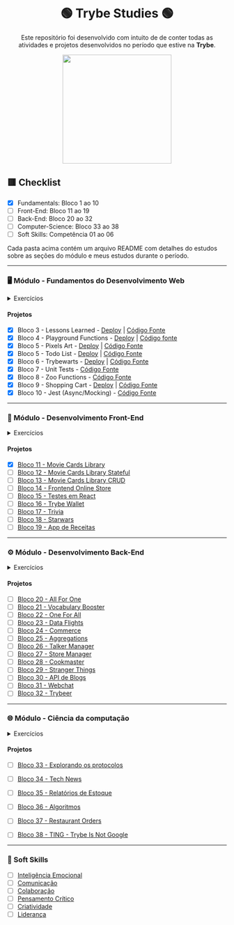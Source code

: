 <div align=center>

# 🟢 Trybe Studies 🟢

Este repositório foi desenvolvido com intuito de de conter todas as atividades e projetos desenvolvidos no período que estive na <b>Trybe</b>.

<a href="https://www.betrybe.com/" target="_blank">
<img src="https://freecourse.betrybe.com/images/trybe-logo-e10dbaaa26462aa149b81a924b00df07.png?vsn=d" width="250px">
</a>

</div>

## 🟥 Checklist

- [x] Fundamentals: Bloco 1 ao 10 
- [ ] Front-End: Bloco 11 ao 19
- [ ] Back-End: Bloco 20 ao 32
- [ ] Computer-Science: Bloco 33 ao 38
- [ ] Soft Skills: Competência 01 ao 06

Cada pasta acima contém um arquivo README com detalhes do estudos sobre as seções do módulo e meus estudos durante o período.

* * *

### 🖥 Módulo - Fundamentos do Desenvolvimento Web

<details>
    <summary>Exercícios</summary>

#### Bloco 1 - Unix & Bash
- [Link no repositório](https://github.com/lcds90/trybe-course/tree/main/fundamentals/bloco_1)
#### Bloco 2 - Git, Github e Internet
- [Link no repositório](https://github.com/lcds90/trybe-course/tree/main/fundamentals/bloco_2)
#### Bloco 3 - Introdução HTML e CSS
- [Link no repositório](https://github.com/lcds90/trybe-course/tree/main/fundamentals/bloco_3)
#### Bloco 4 - Introdução Javascript e Lógica de Programação
- [Link no repositório](https://github.com/lcds90/trybe-course/tree/main/fundamentals/bloco_4)
#### Bloco 5 - DOM, Eventos e Web Storage
- [Link no repositório](https://github.com/lcds90/trybe-course/tree/main/fundamentals/bloco_5)
#### Bloco 6 - Forms, Flexbox e Responsivo
- [Link no repositório](https://github.com/lcds90/trybe-course/tree/main/fundamentals/bloco_6)
#### Bloco 7 - ES6 e Testes Unitários
- [Link no repositório](https://github.com/lcds90/trybe-course/tree/main/fundamentals/bloco_7)
#### Bloco 8 - Higher Order Functions
- [Link no repositório](https://github.com/lcds90/trybe-course/tree/main/fundamentals/bloco_8)
#### Bloco 9 - Javascript Assíncrono e Promises
- [Link no repositório](https://github.com/lcds90/trybe-course/tree/main/fundamentals/bloco_9)
#### Bloco 10 - Testes automatizados com Jest
- [Link no repositório](https://github.com/lcds90/trybe-course/tree/main/fundamentals/bloco_10)

</details>

#### Projetos

- [x] Bloco 3 - Lessons Learned - [Deploy](https://lcds90-lessons-learned.vercel.app/) | [Código Fonte](https://github.com/lcds90/lcds90.github.io/tree/trybe-version)
- [x] Bloco 4 - Playground Functions - [Deploy](https://lcds90-playground-functions.vercel.app/) | [Código fonte](https://github.com/lcds90/trybe-playground-functions/tree/trybe-version)
- [x] Bloco 5 - Pixels Art - [Deploy](https://trybe-pixels-art.vercel.app/) | [Código Fonte](https://github.com/lcds90/trybe-pixels-art)
- [x] Bloco 5 - Todo List - [Deploy](https://lcds90-todo-list.vercel.app/) | [Código Fonte](https://github.com/lcds90/trybe-todo-list/tree/trybe-version)
- [x] Bloco 6 - Trybewarts - [Deploy](https://lcds90-trybewarts.vercel.app/) | [Código Fonte](https://github.com/lcds90/trybe-trybewarts)
- [x] Bloco 7 - Unit Tests - [Código Fonte](https://github.com/lcds90/trybe-unit-tests)
- [x] Bloco 8 - Zoo Functions - [Código Fonte](https://github.com/lcds90/trybe-zoo-functions)
- [x] Bloco 9 - Shopping Cart - [Deploy](https://lcds90-shopping-cart-ml.vercel.app/) | [Código Fonte](https://github.com/lcds90/trybe-shopping-cart-ml/tree/trybe-version)
- [x] Bloco 10 - Jest (Async/Mocking) - [Código Fonte](https://github.com/lcds90/trybe-jest-async-mocking)

* * *

### 🧩 Módulo - Desenvolvimento Front-End

<details>
    <summary>Exercícios</summary>


#### Bloco 11 - Introdução à React

#### Bloco 12 - Estado, Eventos e Formulários com React
- [Link no Repositório](https://github.com/lcds90/trybe-course/tree/main/front-end/bloco_12)
- [Aplicação]()

#### Bloco 13 - Ciclo de Vida e React Router

#### Bloco 14 - Metodologias Ágeis

#### Bloco 15 - React Testing Library

#### Bloco 16 - Gerenciamento de estado Redux

#### Bloco 17 - Jogo de Trivia

#### Bloco 18 - Context API e React Hooks

#### Bloco 19 - App de Receitas

</details>

#### Projetos

- [x] [Bloco 11 - Movie Cards Library]()
- [ ] [Bloco 12 - Movie Cards Library Stateful]()
- [ ] [Bloco 13 - Movie Cards Library CRUD]()
- [ ] [Bloco 14 - Frontend Online Store]()
- [ ] [Bloco 15 - Testes em React]()
- [ ] [Bloco 16 - Trybe Wallet]()
- [ ] [Bloco 17 - Trivia]()
- [ ] [Bloco 18 - Starwars]()
- [ ] [Bloco 19 - App de Receitas]()
* * *

### ⚙️ Módulo - Desenvolvimento Back-End

<details>
    <summary>Exercícios</summary>


#### Bloco 20 - Introdução à SQL

#### Bloco 21 - Funções SQL, Joins e Subqueries

#### Bloco 22 - Normalização e Modelagem de Banco de Dados

#### Bloco 23 - Introdução a Mongo DB

#### Bloco 24 - MongoDB: Updates

#### Bloco 25 -  Aggregation Framework

#### Bloco 26 - Desenvolvimento Web com Node JS

#### Bloco 27 - Camada de serviço, REST e RESTful

#### Bloco 28 - Autenticação e Upload de Arquivos

#### Bloco 29 - Deployment

#### Bloco 30 - SOLID e ORM

#### Bloco 31 - Sockets

#### Bloco 32 - Projeto Trybeer

</details>

#### Projetos

- [ ] [Bloco 20 - All For One]()
- [ ] [Bloco 21 - Vocabulary Booster]()
- [ ] [Bloco 22 - One For All]()
- [ ] [Bloco 23 - Data Flights]()
- [ ] [Bloco 24 - Commerce]()
- [ ] [Bloco 25 - Aggregations]()
- [ ] [Bloco 26 - Talker Manager]()
- [ ] [Bloco 27 - Store Manager]()
- [ ] [Bloco 28 - Cookmaster]()
- [ ] [Bloco 29 - Stranger Things]()
- [ ] [Bloco 30 - API de Blogs]()
- [ ] [Bloco 31 - Webchat]()
- [ ] [Bloco 32 - Trybeer]()

* * *


### 🌐 Módulo - Ciência da computação

<details>
    <summary>Exercícios</summary>

#### Bloco 33 - Arquitetura de Computadores e Redes

#### Bloco 34 - Introdução à Phyton e Raspagem de Dados

#### Bloco 35 - POO e Padrões de Projeto

#### Bloco 36 - Algoritmo e Estrutura de Dados

#### Bloco 37 - Hash e Set

#### Bloco 38 - Estrutura de Dados: Pilhas, Filas e Listas


</details>

#### Projetos

- [ ] [Bloco 33 - Explorando os protocolos]()
- [ ] [Bloco 34 - Tech News]()
- [ ] [Bloco 35 - Relatórios de Estoque]()
- [ ] [Bloco 36 - Algoritmos]()
- [ ] [Bloco 37 - Restaurant Orders]()
- [ ] [Bloco 38 - TING - Trybe Is Not Google]()


* * *


### 🧠 Soft Skills

- [ ] [Inteligência Emocional]()
- [ ] [Comunicação]()
- [ ] [Colaboração]()
- [ ] [Pensamento Crítico]()
- [ ] [Criatividade]()
- [ ] [Liderança]()
